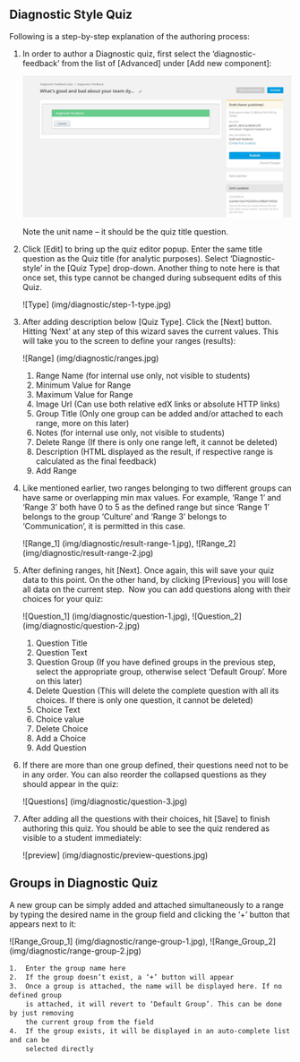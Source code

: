 Diagnostic Style Quiz
---------------------

Following is a step-by-step explanation of the authoring process:

1.  In order to author a Diagnostic quiz, first select the ‘diagnostic-feedback’
    from the list of [Advanced] under [Add new component]: 

    ![Step adding ‘diagnostic-feedback’](img/diagnostic/add-diagnostic-quiz.jpg)

    Note the unit name – it should be the quiz title question.

2.  Click [Edit] to bring up the quiz editor popup. Enter the same title question as
    the Quiz title (for analytic purposes). Select ‘Diagnostic-style’ in the [Quiz Type]
    drop-down. Another thing to note here is that once set, this type cannot be changed
    during subsequent edits of this Quiz.

    ![Type]  (img/diagnostic/step-1-type.jpg)

3.  After adding description below [Quiz Type]. Click the [Next] button. Hitting ‘Next’
    at any step of this wizard saves the current values. This will take you to the screen
    to define your ranges (results): 

    ![Range] (img/diagnostic/ranges.jpg)

    1.  Range Name (for internal use only, not visible to students)
    2.  Minimum Value for Range
    3.  Maximum Value for Range
    4.  Image Url (Can use both relative edX links or absolute HTTP links)
    5.  Group Title (Only one group can be added and/or attached to each range,
        more on this later)
    6.  Notes (for internal use only, not visible to students)
    7.  Delete Range (If there is only one range left, it cannot be deleted)
    8.  Description (HTML displayed as the result, if respective range is calculated
        as the final feedback)
    9.  Add Range

4.  Like mentioned earlier, two ranges belonging to two different groups can have same or
    overlapping min max values. For example, ‘Range 1’ and ‘Range 3’ both have 0 to 5 as
    the defined range but since ‘Range 1’ belongs to the group ‘Culture’ and ‘Range 3’ belongs
    to ‘Communication’, it is permitted in this case.

    ![Range_1]  (img/diagnostic/result-range-1.jpg),
    ![Range_2]  (img/diagnostic/result-range-2.jpg)

5.  After defining ranges, hit [Next]. Once again, this will save your quiz data to this point.
    On the other hand, by clicking [Previous] you will lose all data on the current step.  Now you
    can add questions along with their choices for your quiz: 

    ![Question_1]    (img/diagnostic/question-1.jpg),
    ![Question_2]    (img/diagnostic/question-2.jpg)

    1.  Question Title
    2.  Question Text
    3.  Question Group (If you have defined groups in the previous step, select
        the appropriate group, otherwise select ‘Default Group’. More on this later)
    4.  Delete Question (This will delete the complete question with all its choices.
        If there is only one question, it cannot be deleted)
    5.  Choice Text
    6.  Choice value
    7.  Delete Choice
    8.  Add a Choice
    9.  Add Question

6.  If there are more than one group defined, their questions need not to be in any order.
    You can also reorder the collapsed questions as they should appear in the quiz:

    ![Questions] (img/diagnostic/question-3.jpg)

7.  After adding all the questions with their choices, hit [Save] to finish authoring
    this quiz. You should be able to see the quiz rendered as visible to a student
    immediately:

    ![preview]  (img/diagnostic/preview-questions.jpg)


Groups in Diagnostic Quiz
-------------------------

A new group can be simply added and attached simultaneously to a range by typing the desired
name in the group field and clicking the ‘+’ button that appears next to it:

![Range_Group_1] (img/diagnostic/range-group-1.jpg),
![Range_Group_2] (img/diagnostic/range-group-2.jpg)

    1.  Enter the group name here
    2.  If the group doesn’t exist, a ‘+’ button will appear
    3.  Once a group is attached, the name will be displayed here. If no defined group
        is attached, it will revert to ‘Default Group’. This can be done by just removing
        the current group from the field
    4.  If the group exists, it will be displayed in an auto-complete list and can be
        selected directly

